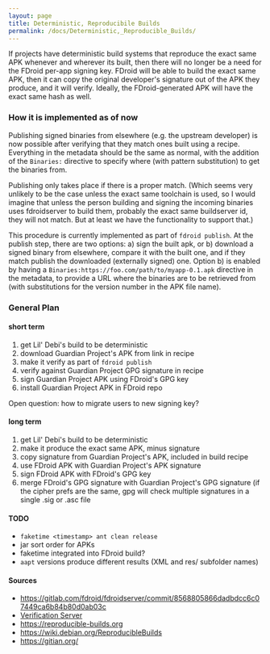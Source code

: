 ```yaml
---
layout: page
title: Deterministic, Reproducibile Builds
permalink: /docs/Deterministic,_Reproducible_Builds/
---
```


If projects have deterministic build systems that reproduce the exact
same APK whenever and wherever its built, then there will no longer be a
need for the FDroid per-app signing key. FDroid will be able to build
the exact same APK, then it can copy the original developer's signature
out of the APK they produce, and it will verify. Ideally, the
FDroid-generated APK will have the exact same hash as well.


### How it is implemented as of now

Publishing signed binaries from elsewhere (e.g. the upstream developer)
is now possible after verifying that they match ones built using a
recipe. Everything in the metadata should be the same as normal, with
the addition of the `Binaries:` directive to specify
where (with pattern substitution) to get the binaries from.

Publishing only takes place if there is a proper match. (Which seems
very unlikely to be the case unless the exact same toolchain is used, so
I would imagine that unless the person building and signing the incoming
binaries uses fdroidserver to build them, probably the exact same
buildserver id, they will not match. But at least we have the
functionality to support that.)

This procedure is currently implemented as part of `fdroid
publish`. At the publish step, there are two options: a) sign
the built apk, or b) download a signed binary from elsewhere, compare it
with the built one, and if they match publish the downloaded (externally
signed) one. Option b) is enabled by having a
`Binaries:https://foo.com/path/to/myapp-0.1.apk`
directive in the metadata, to provide a URL where the binaries are to be
retrieved from (with substitutions for the version number in the APK
file name).


### General Plan

#### short term

1.  get Lil' Debi's build to be deterministic
2.  download Guardian Project's APK from link in recipe
3.  make it verify as part of `fdroid publish`
4.  verify against Guardian Project GPG signature in recipe
5.  sign Guardian Project APK using FDroid's GPG key
6.  install Guardian Project APK in FDroid repo

Open question: how to migrate users to new signing key?

#### long term

1.  get Lil' Debi's build to be deterministic
2.  make it produce the exact same APK, minus signature
3.  copy signature from Guardian Project's APK, included in build recipe
4.  use FDroid APK with Guardian Project's APK signature
5.  sign FDroid APK with FDroid's GPG key
6.  merge FDroid's GPG signature with Guardian Project's GPG signature
    (if the cipher prefs are the same, gpg will check multiple
    signatures in a single .sig or .asc file


#### TODO

-   `faketime <timestamp> ant clean release`
-   jar sort order for APKs
-   faketime integrated into FDroid build?
-   `aapt` versions produce different results (XML and res/ subfolder names)


#### Sources

- <https://gitlab.com/fdroid/fdroidserver/commit/8568805866dadbdcc6c07449ca6b84b80d0ab03c>
- [Verification Server](Verification_Server)
- <https://reproducible-builds.org>
- <https://wiki.debian.org/ReproducibleBuilds>
- <https://gitian.org/>
